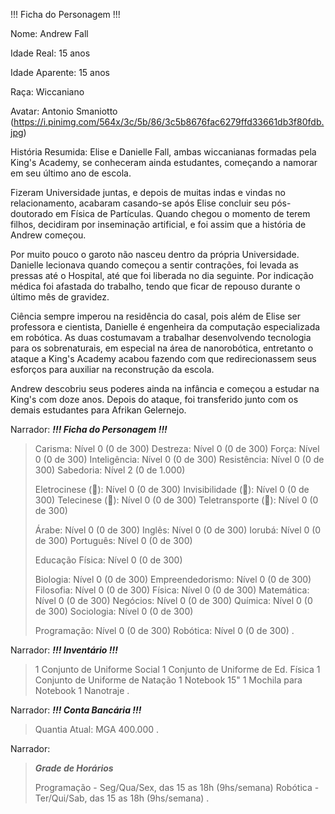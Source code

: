 !!! Ficha do Personagem !!!

Nome: Andrew Fall

Idade Real: 15 anos

Idade Aparente: 15 anos

Raça: Wiccaniano 

Avatar: Antonio Smaniotto (https://i.pinimg.com/564x/3c/5b/86/3c5b8676fac6279ffd33661db3f80fdb.jpg)

História Resumida: Elise e Danielle Fall, ambas wiccanianas formadas pela King's Academy, se conheceram ainda estudantes, começando a namorar em seu último ano de escola. 

Fizeram Universidade juntas, e depois de muitas indas e vindas no relacionamento, acabaram casando-se após Elise concluir seu pós-doutorado em Física de Partículas. Quando chegou o momento de terem filhos, decidiram por inseminação artificial, e foi assim que a história de Andrew começou. 

Por muito pouco o garoto não nasceu dentro da própria Universidade. Danielle lecionava quando começou a sentir contrações, foi levada as pressas até o Hospital, até que foi liberada no dia seguinte. Por indicação médica foi afastada do trabalho, tendo que ficar de repouso durante o último mês de gravidez. 

Ciência sempre imperou na residência do casal, pois além de Elise ser professora e cientista, Danielle é engenheira da computação especializada em robótica. As duas costumavam a trabalhar desenvolvendo tecnologia para os sobrenaturais, em especial na área de nanorobótica, entretanto o ataque a King's Academy acabou fazendo com que redirecionassem seus esforços para auxiliar na reconstrução da escola.

Andrew descobriu seus poderes ainda na infância e começou a estudar na King's com doze anos. Depois do ataque, foi transferido junto com os demais estudantes para Afrikan Gelernejo. 


Narrador:
***!!! Ficha do Personagem !!!***

> Carisma: Nível 0 (0 de 300)
> Destreza: Nível 0 (0 de 300)
> Força: Nível 0 (0 de 300)
> Inteligência: Nível 0 (0 de 300)
> Resistência: Nível 0 (0 de 300)
> Sabedoria: Nível 2 (0 de 1.000)
> 
> Eletrocinese (:book:): Nível 0 (0 de 300)
> Invisibilidade (:book:): Nível 0 (0 de 300)
> Telecinese (:book:): Nível 0 (0 de 300)
> Teletransporte (:book:): Nível 0 (0 de 300)
> 
> Árabe: Nível 0 (0 de 300)
> Inglês: Nível 0 (0 de 300)
> Iorubá: Nível 0 (0 de 300)
> Português: Nível 0 (0 de 300)
> 
> Educação Física: Nível 0 (0 de 300)
> 
> Biologia: Nível 0 (0 de 300)
> Empreendedorismo: Nível 0 (0 de 300)
> Filosofia: Nível 0 (0 de 300)
> Física: Nível 0 (0 de 300)
> Matemática: Nível 0 (0 de 300)
> Negócios: Nível 0 (0 de 300)
> Química: Nível 0 (0 de 300)
> Sociologia: Nível 0 (0 de 300)
> 
> Programação: Nível 0 (0 de 300)
> Robótica: Nível 0 (0 de 300)
.

Narrador:
***!!! Inventário !!!***

> 1 Conjunto de Uniforme Social
> 1 Conjunto de Uniforme de Ed. Física
> 1 Conjunto de Uniforme de Natação
> 1 Notebook 15"
> 1 Mochila para Notebook
> 1 Nanotraje
.

Narrador:
***!!! Conta Bancária !!!***

> Quantia Atual: MGA 400.000
.

Narrador:
> ***Grade de Horários***
> 
> Programação - Seg/Qua/Sex, das 15 as 18h (9hs/semana)
> Robótica - Ter/Qui/Sab, das 15 as 18h (9hs/semana)
.